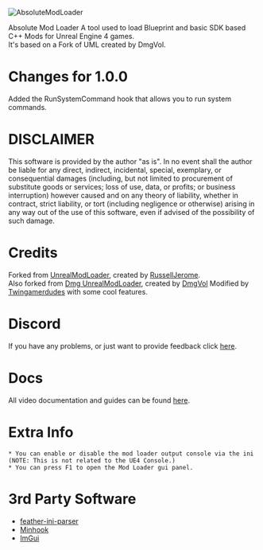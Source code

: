 ![AbsoluteModLoader](https://github.com/Twingamerdudes/Absolute-Mod-Loader/assets/81382687/49012058-1415-4327-b36b-c77ead88c5cc)

Absolute Mod Loader
A tool used to load Blueprint and basic SDK based C++ Mods for Unreal Engine 4 games.</br>
It's based on a Fork of UML created by DmgVol.

# Changes for 1.0.0
Added the RunSystemCommand hook that allows you to run system commands.

# DISCLAIMER
This software is provided by the author "as is". In no event shall the author be liable for any direct, indirect, incidental, special, exemplary, or consequential damages (including, but not limited to procurement of substitute goods or services; loss of use, data, or profits; or business interruption) however caused and on any 
theory of liability, whether in contract, strict liability, or tort (including negligence or otherwise) arising in any way out of the use of this software, even if advised of the possibility of such damage.

# Credits
Forked from [UnrealModLoader](https://github.com/RussellJerome/UnrealModLoader), created by [RussellJerome](https://github.com/RussellJerome/). </br>
Also forked from [Dmg UnrealModLoader](https://github.com/Dmgvol/UnrealModLoader), created by [DmgVol](https://github.com/DmgVol/)
Modified by [Twingamerdudes](https://github.com/Twingamerdudes/) with some cool features.

# Discord
If you have any problems, or just want to provide feedback click [here](https://discord.gg/xmXUSNvypY).

# Docs
All video documentation and guides can be found [here](https://www.youtube.com/playlist?list=PL-dFOLrGFgdwbzcHmZ2ghuN3LXxlazbZP).

# Extra Info
	* You can enable or disable the mod loader output console via the ini (NOTE: This is not related to the UE4 Console.)
	* You can press F1 to open the Mod Loader gui panel.

# 3rd Party Software
  * [feather-ini-parser](https://github.com/Turbine1991/cpp-feather-ini-parser)
  * [Minhook](https://github.com/TsudaKageyu/minhook)
  * [ImGui](https://github.com/ocornut/imgui)
